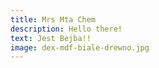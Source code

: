 ```yaml
---
title: Mrs Mta Chem
description: Hello there!
text: Jest Bejba!!
image: dex-mdf-biale-drewno.jpg
---
```

